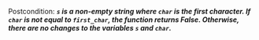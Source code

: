 Postcondition: ***`s` is a non-empty string where `char` is the first character. If `char` is not equal to `first_char`, the function returns False. Otherwise, there are no changes to the variables `s` and `char`.***